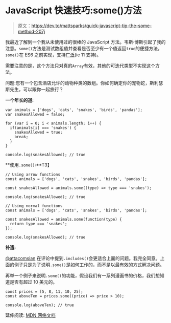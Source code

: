 # JavaScript 快速技巧:some()方法

> 原文：<https://dev.to/mattsparks/quick-javascript-tip-the-some-method-207j>

我最近了解到一个我从未使用过的很棒的 JavaScript 方法。韦斯·博斯引起了我的注意。`some()`方法是测试数组值并查看是否至少有一个值返回`true`的便捷方法。`some()`在 ES6 之前实现，支持[广泛](http://kangax.github.io/compat-table/es5/#test-Array.prototype.some)(ie 11 支持)。

需要注意的是，这个方法只对真的`Array`有效，其他的可迭代类型不实现这个方法。

问题:您有一个包含酒店允许的动物种类的数组。你如何确定你的宠物蛇，斯利瑟斯先生，可以跟你一起旅行？

**一个年长的道:**

```
var animals = ['dogs', 'cats', 'snakes', 'birds', 'pandas'];
var snakesAllowed = false;

for (var i = 0; i < animals.length; i++) {
  if(animals[i] === 'snakes') {
    snakesAllowed = true;
    break;
  }
}

console.log(snakesAllowed); // true 
```

**使用`.some()`:**T3】

```
// Using arrow functions
const animals = ['dogs', 'cats', 'snakes', 'birds', 'pandas'];

const snakesAllowed = animals.some((type) => type === 'snakes');

console.log(snakesAllowed); // true

// Using normal functions
const animals = ['dogs', 'cats', 'snakes', 'birds', 'pandas'];

const snakesAllowed = animals.some(function(type) {
  return type === 'snakes';
});

console.log(snakesAllowed); // true 
```

**补遗:**

[@attacomsian](https://dev.to/attacomsian) 在评论中提到`.includes()`会更适合上面的问题。我完全同意。上面的例子只是为了说明`.some()`是如何工作的，而不是以最有效的方式解决问题。

再举一个例子来说明`.some()`的功能，假设我们有一系列漫画书的价格，我们想知道是否有超过 10 美元的。

```
const prices = [5, 8, 11, 10, 25];
const aboveTen = prices.some((price) => price > 10);

console.log(aboveTen); // true 
```

延伸阅读: [MDN 网络文档](https://developer.mozilla.org/en-US/docs/Web/JavaScript/Reference/Global_Objects/Array/some)